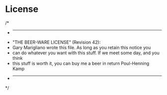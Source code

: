 # License

/*
 * ----------------------------------------------------------------------------
 * "THE BEER-WARE LICENSE" (Revision 42):
 * Gary Marigliano wrote this file. As long as you retain this notice you
 * can do whatever you want with this stuff. If we meet some day, and you think
 * this stuff is worth it, you can buy me a beer in return Poul-Henning Kamp
 * ----------------------------------------------------------------------------
 */
